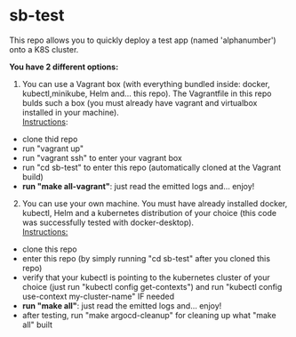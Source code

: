 # sb-test
This repo allows you to quickly deploy a test app (named 'alphanumber') onto a K8S cluster. 

<b>You have 2 different options:</b>
1) You can use a Vagrant box (with everything bundled inside: docker, kubectl,minikube, Helm and... this repo). The Vagrantfile in this repo bulds such a box (you must already have vagrant and virtualbox installed in your machine).
<br><u>Instructions</u>:
- clone thid repo
- run "vagrant up"
- run "vagrant ssh" to enter your vagrant box
- run "cd sb-test" to enter this repo (automatically cloned at the Vagrant build)
- <b>run "make all-vagrant"</b>: just read the emitted logs and... enjoy!

2) You can use your own machine. You must have already installed docker, kubectl, Helm and a kubernetes distribution of your choice (this code was successfully tested with docker-desktop).
<br><u>Instructions:</u>
- clone this repo
- enter this repo (by simply running "cd sb-test" after you cloned this repo)
- verify that your kubectl is pointing to the kubernetes cluster of your choice (just run "kubectl config get-contexts") and run "kubectl config use-context my-cluster-name" IF needed
- <b>run "make all"</b>: just read the emitted logs and... enjoy!
- after testing, run "make argocd-cleanup" for cleaning up what "make all" built

